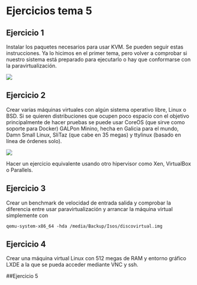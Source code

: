 # Ejercicios tema 5
## Ejercicio 1

Instalar los paquetes necesarios para usar KVM. Se pueden seguir estas instrucciones. Ya lo hicimos en el primer tema, pero volver a comprobar si nuestro sistema está preparado para ejecutarlo o hay que conformarse con la paravirtualización.

![](https://raw.github.com/elmendacorp/IVTAREAS/master/img/kvmfuncionando.png)

## Ejercicio 2
Crear varias máquinas virtuales con algún sistema operativo libre, Linux o BSD. Si se quieren distribuciones que ocupen poco espacio con el objetivo principalmente de hacer pruebas se puede usar CoreOS (que sirve como soporte para Docker) GALPon Minino, hecha en Galicia para el mundo, Damn Small Linux, SliTaz (que cabe en 35 megas) y ttylinux (basado en línea de órdenes solo).

![](https://raw.github.com/elmendacorp/IVTAREAS/master/img/qemufunciona.png)

Hacer un ejercicio equivalente usando otro hipervisor como Xen, VirtualBox o Parallels.
## Ejercicio 3
Crear un benchmark de velocidad de entrada salida y comprobar la diferencia entre usar paravirtualización y arrancar la máquina virtual simplemente con

`qemu-system-x86_64 -hda /media/Backup/Isos/discovirtual.img`

## Ejercicio 4
Crear una máquina virtual Linux con 512 megas de RAM y entorno gráfico LXDE a la que se pueda acceder mediante VNC y ssh.

##Ejercicio 5
